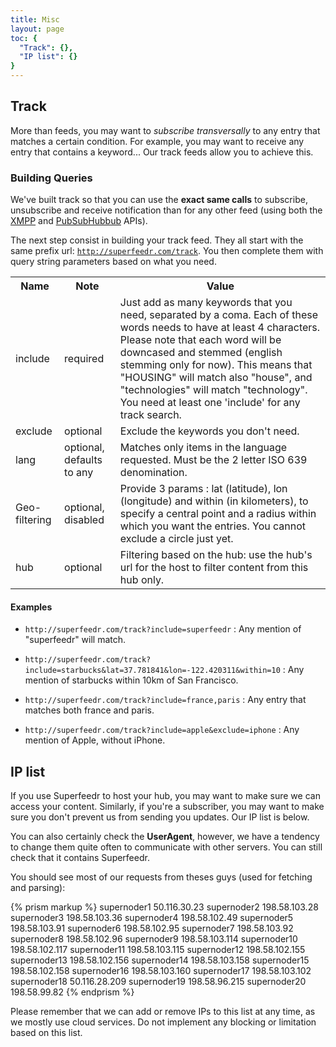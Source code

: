```yaml
---
title: Misc
layout: page
toc: {
  "Track": {},
  "IP list": {}
}
---
```


## Track

More than feeds, you may want to *subscribe transversally* to any entry that matches a certain condition. For example, you may want to receive any entry that contains a keyword... Our track feeds allow you to achieve this.

### Building Queries

We've built track so that you can use the **exact same calls** to subscribe, unsubscribe and receive notification than for any other feed (using both the [XMPP](/subscribers.html#xmpppubsub) and [PubSubHubbub](/subscribers.html#webhooks) APIs).

The next step consist in building your track feed. They all start with the same prefix url: <code>http://superfeedr.com/track</code>. You then complete them with query string parameters based on what you need.

<table class="table table-striped table-condensed table-responsive">
<tr>
  <th>Name</th>
  <th>Note</th>
  <th>Value</th>
</tr>
<tr>
  <td>include</td>
  <td>required</td>
  <td>Just add as many keywords that you need, separated by a coma. Each of these words needs to have at least 4 characters. Please note that each word will be downcased and stemmed (english stemming only for now). This means that "HOUSING" will match also "house", and "technologies" will match "technology". You need at least one 'include' for any track search.</td>
</tr>
<tr>
  <td>exclude</td>
  <td>optional</td>
  <td>Exclude the keywords you don't need.</td>
</tr>
<tr>
  <td>lang</td>
  <td>optional, defaults to any</td>
  <td>Matches only items in the language requested. Must be the 2 letter ISO 639 denomination.</td>
</tr>
<tr>
  <td>Geo-filtering</td>
  <td>optional, disabled</td>
  <td>Provide 3 params : lat (latitude), lon (longitude) and within (in kilometers), to specify a central point and a radius within which you want the entries. You cannot exclude a circle just yet.</td>
</tr>
<tr>
  <td>hub</td>
  <td>optional</td>
  <td>Filtering based on the hub: use the hub's url for the host to filter content from this hub only.</td>
</tr>
</table>

#### Examples

* `http://superfeedr.com/track?include=superfeedr` : Any mention of "superfeedr" will match.

* `http://superfeedr.com/track?include=starbucks&lat=37.781841&lon=-122.420311&within=10` : Any mention of starbucks within 10km of San Francisco.

* `http://superfeedr.com/track?include=france,paris` : Any entry that matches both france and paris.

* `http://superfeedr.com/track?include=apple&exclude=iphone` : Any mention of Apple, without iPhone.

## IP list

If you use Superfeedr to host your hub, you may want to make sure we can access your content. Similarly, if you're a subscriber, you may want to make sure you don't prevent us from sending you updates. Our IP list is below.

You can also certainly check the **UserAgent**, however, we have a tendency to change them quite often to communicate with other servers. You can still check that it contains Superfeedr. 

You should see most of our requests from theses guys (used for fetching and parsing):

{% prism markup %}
supernoder1 50.116.30.23
supernoder2 198.58.103.28
supernoder3 198.58.103.36
supernoder4 198.58.102.49
supernoder5 198.58.103.91
supernoder6 198.58.102.95
supernoder7 198.58.103.92
supernoder8 198.58.102.96
supernoder9 198.58.103.114
supernoder10 198.58.102.117
supernoder11 198.58.103.115
supernoder12 198.58.102.155
supernoder13 198.58.102.156
supernoder14 198.58.103.158
supernoder15 198.58.102.158
supernoder16 198.58.103.160
supernoder17 198.58.103.102
supernoder18 50.116.28.209
supernoder19 198.58.96.215
supernoder20 198.58.99.82
{% endprism %}

Please remember that we can add or remove IPs to this list at any time, as we mostly use cloud services. Do not implement any blocking or limitation based on this list. 
